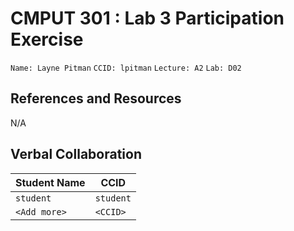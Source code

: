 # CMPUT 301 : Lab 3 Participation Exercise

`Name: Layne Pitman`
`CCID: lpitman`
`Lecture: A2`
`Lab: D02`

## References and Resources

N/A

## Verbal Collaboration

| Student Name | CCID      |
| ------------ | --------- |
| `student`    | `student` |
| `<Add more>` | `<CCID>`  |
